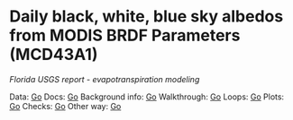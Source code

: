 # Daily black, white, blue sky albedos from MODIS BRDF Parameters (MCD43A1)
*Florida USGS report - evapotranspiration modeling*

Data: [Go](data/)
Docs: [Go](proc/)
Background info: [Go](0_Introduction.ipynb)
Walkthrough: [Go](1_Workflow_Demo.ipynb)
Loops: [Go](2_Batch_Process.ipynb)
Plots: [Go](3_Plot_Results.ipynb)
Checks: [Go](4_Validate.ipynb)
Other way: [Go](5_Alternative_Workflow_HDFs.ipynb)